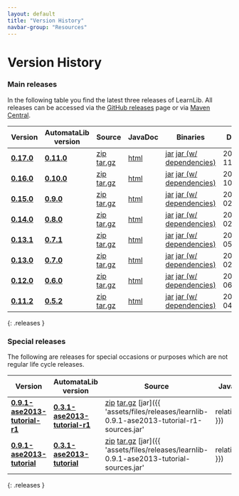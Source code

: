```yaml
---
layout: default
title: "Version History"
navbar-group: "Resources"
---
```


# Version History

### Main releases

In the following table you find the latest three releases of LearnLib.
All releases can be accessed via the [GitHub releases](https://github.com/LearnLib/learnlib/releases) page or
via [Maven Central](http://search.maven.org/#search%7Cgav%7C1%7Cg%3A%22de.learnlib.distribution%22%20AND%20a%3A%22learnlib-distribution%22).

| **Version**                                                                     | AutomataLib version                                                                   | Source                                                                                                                                                | JavaDoc                                                               | Binaries                                                                                                                                                                                                                                                                                                                               | Date       |
|---------------------------------------------------------------------------------|---------------------------------------------------------------------------------------|-------------------------------------------------------------------------------------------------------------------------------------------------------|-----------------------------------------------------------------------|----------------------------------------------------------------------------------------------------------------------------------------------------------------------------------------------------------------------------------------------------------------------------------------------------------------------------------------|------------|
| **[0.17.0](https://github.com/LearnLib/learnlib/releases/tag/learnlib-0.17.0)** | **[0.11.0](https://github.com/LearnLib/automatalib/releases/tag/automatalib-0.11.0)** | [zip](https://github.com/LearnLib/learnlib/archive/learnlib-0.17.0.zip) [tar.gz](https://github.com/LearnLib/learnlib/archive/learnlib-0.17.0.tar.gz) | [html](http://learnlib.github.io/learnlib/maven-site/0.17.0/apidocs/) | [jar](http://search.maven.org/remotecontent?filepath=de/learnlib/distribution/learnlib-distribution/0.17.0/learnlib-distribution-0.16.0-bundle.jar) [jar (w/ dependencies)](http://search.maven.org/remotecontent?filepath=de/learnlib/distribution/learnlib-distribution/0.17.0/learnlib-distribution-0.16.0-dependencies-bundle.jar) | 2023-11-15 |
| **[0.16.0](https://github.com/LearnLib/learnlib/releases/tag/learnlib-0.16.0)** | **[0.10.0](https://github.com/LearnLib/automatalib/releases/tag/automatalib-0.10.0)** | [zip](https://github.com/LearnLib/learnlib/archive/learnlib-0.16.0.zip) [tar.gz](https://github.com/LearnLib/learnlib/archive/learnlib-0.16.0.tar.gz) | [html](http://learnlib.github.io/learnlib/maven-site/0.16.0/apidocs/) | [jar](http://search.maven.org/remotecontent?filepath=de/learnlib/distribution/learnlib-distribution/0.16.0/learnlib-distribution-0.16.0-bundle.jar) [jar (w/ dependencies)](http://search.maven.org/remotecontent?filepath=de/learnlib/distribution/learnlib-distribution/0.16.0/learnlib-distribution-0.16.0-dependencies-bundle.jar) | 2020-10-12 |
| **[0.15.0](https://github.com/LearnLib/learnlib/releases/tag/learnlib-0.15.0)** | **[0.9.0](https://github.com/LearnLib/automatalib/releases/tag/automatalib-0.9.0)**   | [zip](https://github.com/LearnLib/learnlib/archive/learnlib-0.15.0.zip) [tar.gz](https://github.com/LearnLib/learnlib/archive/learnlib-0.15.0.tar.gz) | [html](http://learnlib.github.io/learnlib/maven-site/0.15.0/apidocs/) | [jar](http://search.maven.org/remotecontent?filepath=de/learnlib/distribution/learnlib-distribution/0.15.0/learnlib-distribution-0.15.0-bundle.jar) [jar (w/ dependencies)](http://search.maven.org/remotecontent?filepath=de/learnlib/distribution/learnlib-distribution/0.15.0/learnlib-distribution-0.15.0-dependencies-bundle.jar) | 2020-02-06 |
| **[0.14.0](https://github.com/LearnLib/learnlib/releases/tag/learnlib-0.14.0)** | **[0.8.0](https://github.com/LearnLib/automatalib/releases/tag/automatalib-0.8.0)**   | [zip](https://github.com/LearnLib/learnlib/archive/learnlib-0.14.0.zip) [tar.gz](https://github.com/LearnLib/learnlib/archive/learnlib-0.14.0.tar.gz) | [html](http://learnlib.github.io/learnlib/maven-site/0.14.0/apidocs/) | [jar](http://search.maven.org/remotecontent?filepath=de/learnlib/distribution/learnlib-distribution/0.14.0/learnlib-distribution-0.14.0-bundle.jar) [jar (w/ dependencies)](http://search.maven.org/remotecontent?filepath=de/learnlib/distribution/learnlib-distribution/0.14.0/learnlib-distribution-0.14.0-dependencies-bundle.jar) | 2019-02-18 |
| **[0.13.1](https://github.com/LearnLib/learnlib/releases/tag/learnlib-0.13.1)** | **[0.7.1](https://github.com/LearnLib/automatalib/releases/tag/automatalib-0.7.1)**   | [zip](https://github.com/LearnLib/learnlib/archive/learnlib-0.13.1.zip) [tar.gz](https://github.com/LearnLib/learnlib/archive/learnlib-0.13.1.tar.gz) | [html](http://learnlib.github.io/learnlib/maven-site/0.13.1/apidocs/) | [jar](http://search.maven.org/remotecontent?filepath=de/learnlib/distribution/learnlib-distribution/0.13.1/learnlib-distribution-0.13.1-bundle.jar) [jar (w/ dependencies)](http://search.maven.org/remotecontent?filepath=de/learnlib/distribution/learnlib-distribution/0.13.1/learnlib-distribution-0.13.1-dependencies-bundle.jar) | 2018-05-11 |
| **[0.13.0](https://github.com/LearnLib/learnlib/releases/tag/learnlib-0.13.0)** | **[0.7.0](https://github.com/LearnLib/automatalib/releases/tag/automatalib-0.7.0)**   | [zip](https://github.com/LearnLib/learnlib/archive/learnlib-0.13.0.zip) [tar.gz](https://github.com/LearnLib/learnlib/archive/learnlib-0.13.0.tar.gz) | [html](http://learnlib.github.io/learnlib/maven-site/0.13.0/apidocs/) | [jar](http://search.maven.org/remotecontent?filepath=de/learnlib/distribution/learnlib-distribution/0.13.0/learnlib-distribution-0.13.0-bundle.jar) [jar (w/ dependencies)](http://search.maven.org/remotecontent?filepath=de/learnlib/distribution/learnlib-distribution/0.13.0/learnlib-distribution-0.13.0-dependencies-bundle.jar) | 2018-02-08 |
| **[0.12.0](https://github.com/LearnLib/learnlib/releases/tag/learnlib-0.12.0)** | **[0.6.0](https://github.com/LearnLib/automatalib/releases/tag/automatalib-0.6.0)**   | [zip](https://github.com/LearnLib/learnlib/archive/learnlib-0.12.0.zip) [tar.gz](https://github.com/LearnLib/learnlib/archive/learnlib-0.12.0.tar.gz) | [html](http://learnlib.github.io/learnlib/maven-site/0.12.0/apidocs/) | [jar](http://search.maven.org/remotecontent?filepath=de/learnlib/distribution/learnlib-distribution/0.12.0/learnlib-distribution-0.12.0-bundle.jar) [jar (w/ dependencies)](http://search.maven.org/remotecontent?filepath=de/learnlib/distribution/learnlib-distribution/0.12.0/learnlib-distribution-0.12.0-dependencies-bundle.jar) | 2015-06-04 |
| **[0.11.2](https://github.com/LearnLib/learnlib/releases/tag/learnlib-0.11.2)** | **[0.5.2](https://github.com/LearnLib/automatalib/releases/tag/automatalib-0.5.2)**   | [zip](https://github.com/LearnLib/learnlib/archive/learnlib-0.11.2.zip) [tar.gz](https://github.com/LearnLib/learnlib/archive/learnlib-0.11.2.tar.gz) | [html](http://learnlib.github.io/learnlib/maven-site/0.11.2/apidocs/) | [jar](http://search.maven.org/remotecontent?filepath=de/learnlib/distribution/learnlib-distribution/0.11.2/learnlib-distribution-0.11.2-bundle.jar) [jar (w/ dependencies)](http://search.maven.org/remotecontent?filepath=de/learnlib/distribution/learnlib-distribution/0.11.2/learnlib-distribution-0.11.2-dependencies-bundle.jar) | 2015-04-26 |
{: .releases }

### Special releases

The following are releases for special occasions or purposes which are not regular life cycle releases.

[//]: @formatter:off

| **Version**                                                                                                           | AutomataLib version                                                                                                         | Source                                                                                                                                                                                                                                                                                         | JavaDoc                                                                                                                                                                                     | Binaries                                                                                                                                                                                                                                                                                                                                                          | Date       | Notes                                                                    |
|-----------------------------------------------------------------------------------------------------------------------|-----------------------------------------------------------------------------------------------------------------------------|------------------------------------------------------------------------------------------------------------------------------------------------------------------------------------------------------------------------------------------------------------------------------------------------|---------------------------------------------------------------------------------------------------------------------------------------------------------------------------------------------|-------------------------------------------------------------------------------------------------------------------------------------------------------------------------------------------------------------------------------------------------------------------------------------------------------------------------------------------------------------------|------------|--------------------------------------------------------------------------|
| **[0.9.1-ase2013-tutorial-r1](https://github.com/LearnLib/learnlib/releases/tag/learnlib-0.9.1-ase2013-tutorial-r1)** | **[0.3.1-ase2013-tutorial-r1](https://github.com/LearnLib/automatalib/releases/tag/automatalib-0.3.1-ase2013-tutorial-r1)** | [zip](https://github.com/LearnLib/learnlib/archive/learnlib-0.9.1-ase2013-tutorial-r1.zip) [tar.gz](https://github.com/LearnLib/learnlib/archive/learnlib-0.9.1-ase2013-tutorial-r1.tar.gz) [jar]({{ 'assets/files/releases/learnlib-0.9.1-ase2013-tutorial-r1-sources.jar' | relative_url }}) | [html](http://learnlib.github.io/learnlib/maven-site/0.9.1-ase2013-tutorial-r1/apidocs/) [jar]({{ 'assets/files/releases/learnlib-0.9.1-ase2013-tutorial-r1-javadoc.jar' | relative_url }}) | [jar]({{ 'assets/files/releases/learnlib-0.9.1-ase2013-tutorial-r1-bundle.jar' | relative_url }}) [jar (w/ AutomataLib)]({{ 'assets/files/releases/learnlib-0.9.1-ase2013-tutorial-r1-automatalib-bundle.jar' | relative_url }}) [jar (w/ dependencies)]({{ 'assets/files/releases/learnlib-0.9.1-ase2013-tutorial-r1-dependencies-bundle.jar' | relative_url }}) | 2013-12-13 | Bugfix release based on the version for the LearnLib Tutorial @ ASE 2013 |
| **[0.9.1-ase2013-tutorial](https://github.com/LearnLib/learnlib/releases/tag/learnlib-0.9.1-ase2013-tutorial)**       | **[0.3.1-ase2013-tutorial](https://github.com/LearnLib/automatalib/releases/tag/automatalib-0.3.1-ase2013-tutorial)**       | [zip](https://github.com/LearnLib/learnlib/archive/learnlib-0.9.1-ase2013-tutorial.zip) [tar.gz](https://github.com/LearnLib/learnlib/archive/learnlib-0.9.1-ase2013-tutorial.tar.gz) [jar]({{ 'assets/files/releases/learnlib-0.9.1-ase2013-tutorial-sources.jar' | relative_url }})          | [html](http://learnlib.github.io/learnlib/maven-site/0.9.1-ase2013-tutorial/apidocs/) [jar]({{ 'assets/files/releases/learnlib-0.9.1-ase2013-tutorial-javadoc.jar' | relative_url }})       | [jar]({{ 'assets/files/releases/learnlib-0.9.1-ase2013-tutorial-bundle.jar' | relative_url }}) [jar (w/ AutomataLib)]({{ 'assets/files/releases/learnlib-0.9.1-ase2013-tutorial-automatalib-bundle.jar' | relative_url }}) [jar (w/ dependencies)]({{ 'assets/files/releases/learnlib-0.9.1-ase2013-tutorial-dependencies-bundle.jar' | relative_url }})          | 2013-11-06 | Special release for the LearnLib Tutorial @ ASE 2013                     |
{: .releases }

[//]: @formatter:on
